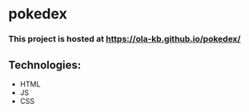 # pokedex

### This project is hosted at https://ola-kb.github.io/pokedex/

## Technologies: 
* HTML 
* JS 
* CSS
